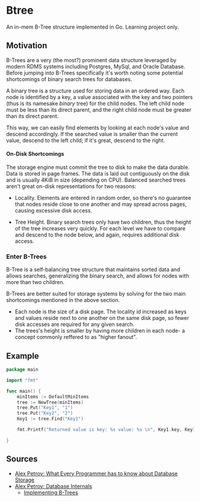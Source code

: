# Btree
An in-mem B-Tree structure implemented in Go. Learning project only. 
## Motivation
B-Trees are a very (the most?) prominent data structure leveraged by modern RDMS systems including Postgres, MySql, and Oracle Database. Before jumping into B-Trees specifically it's worth noting some potential shortcomings of binary search trees for databases. 

A binary tree is a structure used for storing data in an ordered way. Each node is identified by a key, a value associated with the key and two pointers (thus is its namesake _binary_ tree) for the child nodes. The left child node must be less than its direct parent, and the right child node must be greater than its direct parent. 

This way, we can easily find elements by looking at each node's value and descend accordingly. If the searched value is smaller than the current value, descend to the left child; if it's great, descend to the right. 

#### On-Disk Shortcomings
The storage engine must commit the tree to disk to make the data durable. Data is stored in page frames. The data is laid out contiguously on the disk and is usually 4KiB in size (depending on CPU). Balanced searched trees aren't great on-disk representations for two reasons:

* Locality. Elements are entered in random order, so there's no guarantee that nodes reside close to one another and may spread across pages, causing excessive disk access. 

* Tree Height. Binary search trees only have two children, thus the height of the tree increases very quickly. For each level we have to compare and descend to the node below, and again, requires additional disk access. 

### Enter B-Trees
B-Tree is a self-balancing tree structure that maintains sorted data and allows searches, generalizing the binary search, and allows for nodes with more than two children. 

B-Trees are better suited for storage systems by solving for the two main shortcomings mentioned in the above section. 
* Each node is the size of a disk page. The locality id increased as keys and values reside next to one another on the same disk page, so fewer disk accesses are required for any given search. 
* The trees's height is smaller by having more children in each node- a concept commonly reffered to as "higher fanout". 
## Example

```go
package main

import "fmt"

func main() {
	minItems := DefaultMinItems
	tree := NewTree(minItems)
	tree.Put("Key1", "1")
	tree.Put("Key2", "2")
	Key1 := tree.Find("Key1")

	fmt.Printf("Returned value is key: %s value: %s \n", Key1.key, Key1.value)

}
```

## Sources 
- [Alex Petrov: What Every Programmer has to know about Database Storage](https://www.youtube.com/watch?v=e1wbQPbFZdk)
- [Alex Petrov: Database Internals](https://www.oreilly.com/library/view/database-internals/9781492040330/)
  - [Implementing B-Trees](https://www.oreilly.com/library/view/database-internals/9781492040330/ch04.html)

